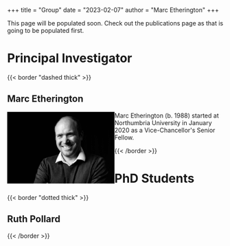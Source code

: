 +++
title = "Group"
date = "2023-02-07"
author = "Marc Etherington"
+++


This page will be populated soon. Check out the publications page as that is going to be populated first.

# Principal Investigator



{{< border "dashed thick" >}}
## Marc Etherington
<img src="https://github.com/marc-k-etherington/marc-k-etherington.github.io/blob/main/content/images/group/TOT_Marc.jpg?raw=true" alt="Marc" width="250" height="auto" style="float:left">
Marc Etherington (b. 1988) started at Northumbria University in January 2020 as a Vice-Chancellor's Senior Fellow.





{{< /border >}}


# PhD Students

{{< border "dotted thick" >}}
## Ruth Pollard
{{< /border >}}

